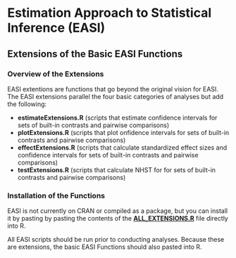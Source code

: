 # Estimation Approach to Statistical Inference (EASI)

## Extensions of the Basic EASI Functions

### Overview of the Extensions

EASI extentions are functions that go beyond the original vision for EASI. The EASI extensions parallel the four basic categories of analyses but add the following:
- **estimateExtensions.R** (scripts that estimate confidence intervals for sets of built-in contrasts and pairwise comparisons)
- **plotExtensions.R** (scripts that plot onfidence intervals for sets of built-in contrasts and pairwise comparisons)
- **effectExtensions.R** (scripts that calculate standardized effect sizes and confidence intervals for sets of built-in contrasts and pairwise comparisons)
- **testExtensions.R** (scripts that calculate NHST for for sets of built-in contrasts and pairwise comparisons)

### Installation of the Functions

EASI is not currently on CRAN or compiled as a package, but you can install it by pasting by pasting the contents of the [**ALL_EXTENSIONS.R**](./ALL_EXTENSIONS.R) file directly into R.

All EASI scripts should be run prior to conducting analyses. Because these are extensions, the basic EASI Functions should also pasted into R.

